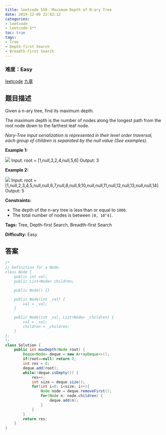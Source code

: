 ```yaml
---
title: leetcode 559. Maximum Depth of N-ary Tree
date: 2019-12-06 22:42:12
categories:
- leetcode
- leetcode-5**
toc: true
tags:
- Tree
- Depth-first Search
- Breadth-first Search
---
```

### 难度：Easy

<a href="https://leetcode.com/problems/maximum-depth-of-n-ary-tree/">leetcode</a>
<a href="https://www.jiuzhang.com/solution/maximum-depth-of-n-ary-tree/">九章</a>
## 题目描述
Given a n-ary tree, find its maximum depth.

The maximum depth is the number of nodes along the longest path from the root
node down to the farthest leaf node.

_Nary-Tree input serialization  is represented in their level order traversal,
each group of children is separated by the null value (See examples)._



**Example 1:**

![](https://assets.leetcode.com/uploads/2018/10/12/narytreeexample.png)
            Input: root = [1,null,3,2,4,null,5,6]    Output: 3    

**Example 2:**

![](https://assets.leetcode.com/uploads/2019/11/08/sample_4_964.png)
            Input: root = [1,null,2,3,4,5,null,null,6,7,null,8,null,9,10,null,null,11,null,12,null,13,null,null,14]    Output: 5    



**Constraints:**

  * The depth of the n-ary tree is less than or equal to `1000`.
  * The total number of nodes is between `[0, 10^4]`.


**Tags:** Tree, Depth-first Search, Breadth-first Search

**Difficulty:** Easy
## 答案
<!--more-->
```java
/*
// Definition for a Node.
class Node {
    public int val;
    public List<Node> children;

    public Node() {}

    public Node(int _val) {
        val = _val;
    }

    public Node(int _val, List<Node> _children) {
        val = _val;
        children = _children;
    }
};
*/
class Solution {
    public int maxDepth(Node root) {
        Deque<Node> deque = new ArrayDeque<>();
        if(root==null) return 0;
        int res = 0;
        deque.add(root);
        while(!deque.isEmpty()) {
            res++;
            int size = deque.size();
            for(int i=0; i<size; i++){
                Node node = deque.removeFirst();
                for(Node n: node.children) {
                    deque.add(n);
                }
            }
        }
        return res;
    }
}
```
